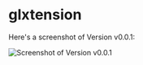# glxtension

Here's a screenshot of Version v0.0.1:

![Screenshot of Version v0.0.1][screenshot-v0.0.1]

[screenshot-v0.0.1]: https://raw.github.com/kwk/glxtension/master/resources/screenshots/screenshot-v0.0.1.png "Screenshot of Version v0.0.1"
